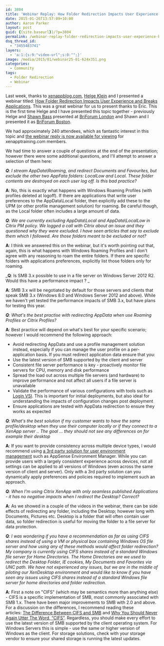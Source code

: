 ```yaml
---
id: 3804
title: 'Webinar Replay: How Folder Redirection Impacts User Experience and Breaks Applications'
date: 2015-01-26T13:57:09+10:00
author: Aaron Parker
layout: post
guid: {{site.baseurl}}/?p=3804
permalink: /webinar-replay-folder-redirection-impacts-user-experience-breaks-stuff/
dsq_thread_id:
  - "3455483741"
layers:
  - 'a:1:{s:9:"video-url";s:0:"";}'
image: /media/2015/01/webinar25-01-624x351.png
categories:
  - Community
tags:
  - Folder Redirection
  - Webinar
---
```

Last week, thanks to [xenappblog.com](http://xenappblog.com), [Helge Klein](http://helgeklein.com) and I presented a webinar titled: [How Folder Redirection Impacts User Experience and Breaks Applications](http://xenapptraining.com/citrix-xenapp-7-6-with-folder-redirection). This was a great webinar for us to present thanks to Eric. This is the first time Helge and I have presented this topic together - previously Helge and [Shawn Bass](http://twitter.com/shawnbass) presented at [BriForum London](http://www.briforum.com) and Shawn and I presented it as [BriForum Boston](http://www.briforum.com).

We had approximately 240 attendees, which as fantastic interest in this topic and [the webinar reply is now available for viewing](http://xenapptraining.com/citrix-xenapp-7-6-with-folder-redirection) for xenapptraining.com members.

We had time to answer a couple of questions at the end of the presentation; however there were some additional questions, and I'll attempt to answer a selection of them here:

_**Q**: I stream AppData\Roaming, and redirect Documents and Favourites, but exclude the other two AppFata folders: LocalLow and Local. These folder contents are destroyed on each user log off. Is this bad practice?_

**A**: No, this is exactly what happens with Windows Roaming Profiles (with profiles deleted at logoff). If there are applications that write user preferences to the AppData\Local folder, then explicitly add these to the UPM (or other profile management solution) for roaming. Be careful though, as the Local folder often includes a large amount of data.

_**Q**: We are currently excluding AppData\Local and AppData\LocalLow in Citrix PM policy. We logged a call with Citrix about an issue and they questioned why they were excluded. I have seen articles that say to exclude them which I followed. Are those folders meant to be excluded or not?_

**A**: I think we answered this on the webinar, but it's worth pointing out that, again, this is what happens with Windows Roaming Profiles and I don't agree with any reasoning to roam the entire folders. If there are specific folders with applications preferences, explicitly list those folders only for roaming.

_**Q**: Is SMB 3.x possible to use in a file server on Windows Server 2012 R2. Would this have a performance impact ? _

**A**: SMB 3.x will be negotiated by default for those servers and clients that speak SMB 3.x (Windows 8.0 and Windows Server 2012 and above). While we haven't yet tested the performance impacts of SMB 3.x, but have plans for testing this year.

_**Q**: What's the best practise with redirecting AppData when use Roaming Profiles or Citrix Profiles?_

**A**: Best practice will depend on what's best for your specific scenario; however I would recommend the following approach:

  * Avoid redirecting AppData and use a profile management solution instead, especially if you can manage the user profile on a per-application basis. If you must redirect application data ensure that you:
  * Use the latest version of SMB supported by the client and server
  * Consistent file server performance is key - proactively monitor file servers for CPU, memory and disk performance
  * Spread the load out across multiple file servers (and hardware) to improve performance and not affect all users if a file server is unavailable
  * Validate the performance of various configurations with tools such as [Login VSI](http://www.loginvsi.com). This is important for initial deployments, but also ideal for understanding the impacts of configuration changes post deployment
  * Ensure applications are tested with AppData redirection to ensure they works as expected

_**Q**: What's the best solution if my customer wants to have the same profile/desktop when they use their computer locally or if they connect to a XenApp server .. The goal ... they should not see any differences on for example their desktop_

**A**: If you want to provide consistency across multiple device types, I would recommend using [a 3rd party solution for user environment management](http://www.brianmadden.com/blogs/rubenspruijt/archive/2013/12/09/application-virtualization-smackdown-head-to-head-analysis-of-cameyo-citrix-numecent-microsoft-spoon-symantec-and-vmware.aspx) such as AppSense Environment Manager. While you can provide users with a largely consistent experience across devices, not all settings can be applied to all versions of Windows (even across the same version of client and server). Only with a 3rd party solution can you dynamically apply preferences and policies required to implement such an approach.

_**Q**: When I'm using Citrix XenApp with only seamless published Applications - it has no negative impacts when I redirect the Desktop? Correct?_

**A**: As we showed in a couple of the videos in the webinar, there can be side effects of redirecting any folder, including the Desktop; however long with Documents, Pictures etc. Desktop is a folder that will often contain user data, so folder redirection is useful for moving the folder to a file server for data protection.

_**Q**: I was wondering if you have a recommendation as far as using CIFS shares instead of using a VM or physical box containing Windows OS file server and how using any of these methods would affect folder redirection? My company is currently using CIFS shares instead of a standard Windows file server for Home Directories. The Home Directories are we used to redirect the Desktop Folder, IE cookies, My Documents and Favorites via UNC path. We have not experienced any issues, but we are in the middle of piloting our XenDesktop environment and would like to know if you have seen any issues using CIFS shares instead of a standard Windows file server for home directories and folder redirection._

**A**: First a note on "CIFS" (which may be semantics more than anything else) - CIFS is a specific implementation of SMB, most commonly associated with SMB 1.x. There have been major improvements to SMB with 2.0 and above. For a discussion on the differences, I recommend reading these articles: [The Difference Between CIFS and SMB](http://blog.varonis.com/the-difference-between-cifs-and-smb/) and [Why You Should Never Again Utter The Word, “CIFS”](http://blog.fosketts.net/2012/02/16/cifs-smb/). Regardless, you should make every effort to use the latest version of SMB supported by the client operating system. For Windows Servers this is simple - use the same or higher version of Windows as the client. For storage solutions, check with your storage vendor to ensure your shared storage is running the latest updates.